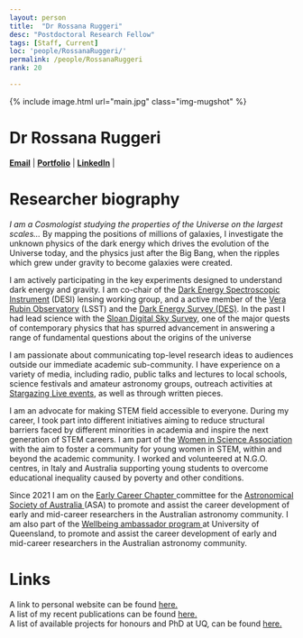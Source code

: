 ```yaml
---
layout: person
title:  "Dr Rossana Ruggeri"
desc: "Postdoctoral Research Fellow"
tags: [Staff, Current]
loc: 'people/RossanaRuggeri/'
permalink: /people/RossanaRuggeri
rank: 20

---
```

 
{% include image.html url="main.jpg" class="img-mugshot" %}

<div class="text-center" markdown="1">

# Dr Rossana Ruggeri


[**Email**](mailto:r.ruggeri@uq.edu.au)  \| [**Portfolio**](https://rossanaruggeri.github.io/) \| [**LinkedIn**](https://www.linkedin.com/in/rossana-ruggeri-476b591a2/) \|

 

</div>
 
# Researcher biography

 _I am a Cosmologist studying the properties of the Universe on the largest scales..._
By mapping the positions of millions of galaxies, I investigate the unknown physics of the dark energy which drives the evolution of the Universe today, and the physics just after the Big Bang, when the ripples which grew under gravity to become galaxies were created.

<!-- 
I am a Cosmologist studying the properties of the Universe on the largest scales, actively participating in the  key large survey projects that will shed light on the unsolved questions of Cosmology. By mapping the positions of millions of galaxies, I investigate the unknown physics of the dark energy which drives the evolution of the Universe today, and the physics just after the Big Bang, when the ripples which grew under gravity to become galaxies were created.
 -->
<!-- I am a member of the two key experiments designed to understand dark energy and gravity, the Dark Energy Spectroscopic Instrument (DESI) and the Large Synoptic Survey Telescope (LSST). I am also a member of the Taipan Galaxy Survey. I am lead of the DESI sub-working group: C3-cosmology analysis framework.
Between 2014 and 2020 I was also member of:

• The Sloan Digital Sky Survey (SDSS).  
• European Space Agency (ESA) and the Euclid Consortium.   -->

I am actively participating in the key experiments designed to understand dark energy and gravity. I am co-chair of the <a href="https://www.desi.lbl.gov/"> Dark Energy Spectroscopic Instrument</a> (DESI) lensing working group, and a active member of the <a href="https://www.lsst.org/"> Vera Rubin Observatory</a> (LSST) and the <a href="https://www.darkenergysurvey.org/"> Dark Energy Survey (DES)</a>. In the past I had lead science with the  <a href="https://classic.sdss.org/">Sloan Digital Sky Survey</a>,  one of the major quests of contemporary physics that has spurred advancement in answering a range of fundamental questions about the origins of the universe
	          
I am passionate about communicating top-level research ideas to audiences outside our immediate academic sub-community. I have experience on a variety of media, including radio, public talks and lectures to local schools, science festivals and amateur astronomy groups, outreach activities at <a href="http://www.icg.port.ac.uk/stargazing/">Stargazing Live events</a>, as well as through written pieces.  

 I am an advocate for making STEM field accessible to everyone.  During my career, I took part into different initiatives aiming to reduce structural barriers faced by different minorities in academia and inspire the next generation of STEM careers. I am part of the <a href="https://www.uqu.com.au/club/women-in-science-association"> Women in Science Association</a> with the aim to foster a community for young women in STEM, within and beyond the academic community. I worked and volunteered at N.G.O. centres, in Italy and Australia supporting young students to overcome educational inequality caused by poverty and other conditions.

 Since 2021 I am on the <a href="https://asa-ecr.org/">Early Career Chapter </a> committee for the <a href="https://asa.astronomy.org.au/"> Astronomical Society of Australia </a> (ASA) to promote and assist the career development of early and mid-career researchers in the Australian astronomy community. I am also part of the <a href="https://staff.uq.edu.au/information-and-services/health-safety-wellbeing/personal/wellness">Wellbeing ambassador program </a> at University of Queensland, to promote and assist the career development of early and mid-career researchers in the Australian astronomy community.  


# Links
A link to personal website can be found <a href="https://rossanaruggeri.github.io/" target="_blank"><span> here. </span></a>
            <br /> 
A list of my recent   publications can be found <a href="https://ui.adsabs.harvard.edu/search/filter_author_facet_hier_fq_author=AND&filter_author_facet_hier_fq_author=author_facet_hier%3A%220%2FRuggeri%2C%20R%22&filter_database_fq_database=AND&filter_database_fq_database=database%3A%22astronomy%22&fq=%7B!type%3Daqp%20v%3D%24fq_database%7D&fq=%7B!type%3Daqp%20v%3D%24fq_author%7D&fq_author=(author_facet_hier%3A%220%2FRuggeri%2C%20R%22)&fq_database=(database%3A%22astronomy%22)&q=%20author%3A%22rossana%20ruggeri%22%20year%3A2010-2025&sort=date%20desc%2C%20bibcode%20desc&p_=0" target="_blank"><span> here. </span></a>  
A list of available projects for honours and PhD at UQ, can be found <a href="https://smp.uq.edu.au/project/unraveling-mysteries-dark-energy-3d-map-universe" target="_blank"><span> here. </span></a>

					
